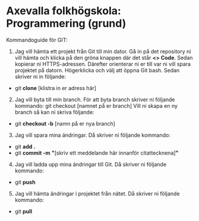 # Axevalla folkhögskola: Programmering (grund)

Kommandoguide för GIT:

1. Jag vill hämta ett projekt från Git till min dator.
Gå in på det repository ni vill hämta och klicka på den gröna knappen där det står **<> Code**. Sedan kopierar ni HTTPS-adressen. Därefter orienterar ni er till var ni vill spara projektet på datorn. Högerklicka och välj att öppna Git bash. Sedan skriver ni in följande: 
* git **clone** [klistra in er adress här]

2. Jag vill byta till min branch.
För att byta branch skriver ni följande kommando: git checkout [namnet på er branch]
Vill ni skapa en ny branch så kan ni skriva följande: 
* git **checkout -b** [namn på er nya branch]

3. Jag vill spara mina ändringar. Då skriver ni följande kommando:
* git **add .**
* git **commit -m** **"**[skriv ett meddelande här innanför citattecknena]**"**

4. Jag vill ladda upp mina ändringar till Git. Då skriver ni följande kommando:
* git **push**

5. Jag vill hämta ändringar i projektet från nätet. Då skriver ni följande kommando:
* git **pull**
